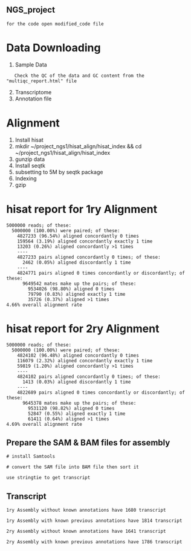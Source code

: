 ## NGS_project
```
for the code open modified_code file
```
# Data Downloading   
1. Sample Data
```
   Check the QC of the data and GC content from the "multiqc_report.html" file
   ```
2. Transcriptome 
3. Annotation file 

# Alignment
1. Install hisat
2. mkdir ~/project_ngs1/hisat_align/hisat_index && cd ~/project_ngs1/hisat_align/hisat_index
3. gunzip data 
4. Install seqtk 
5. subsetting to 5M by seqtk package
6. Indexing 
7. gzip 

# hisat report for 1ry Alignment
```
5000000 reads; of these:
  5000000 (100.00%) were paired; of these:
    4827233 (96.54%) aligned concordantly 0 times
    159564 (3.19%) aligned concordantly exactly 1 time
    13203 (0.26%) aligned concordantly >1 times
    ---- 
    4827233 pairs aligned concordantly 0 times; of these:
      2462 (0.05%) aligned discordantly 1 time
    ----
    4824771 pairs aligned 0 times concordantly or discordantly; of these:
      9649542 mates make up the pairs; of these:
        9534026 (98.80%) aligned 0 times
        79790 (0.83%) aligned exactly 1 time
        35726 (0.37%) aligned >1 times
4.66% overall alignment rate
 ```
# hisat report for 2ry Alignment
```
5000000 reads; of these:
  5000000 (100.00%) were paired; of these:
    4824102 (96.48%) aligned concordantly 0 times
    116079 (2.32%) aligned concordantly exactly 1 time
    59819 (1.20%) aligned concordantly >1 times
    ----
    4824102 pairs aligned concordantly 0 times; of these:
      1413 (0.03%) aligned discordantly 1 time
    ----
    4822689 pairs aligned 0 times concordantly or discordantly; of these:
      9645378 mates make up the pairs; of these:
        9531120 (98.82%) aligned 0 times
        52847 (0.55%) aligned exactly 1 time
        61411 (0.64%) aligned >1 times
4.69% overall alignment rate
```

## Prepare the SAM & BAM files for assembly
 ```
# install Samtools

# convert the SAM file into BAM file then sort it

use stringtie to get transcript
 ```
## Transcript 
```
1ry Assembly without known annotations have 1680 transcript  

1ry Assembly with known previous annotations have 1814 transcript 

2ry Assembly without known annotations have 1641 transcript  

2ry Assembly with known previous annotations have 1786 transcript
 ```
        
        

